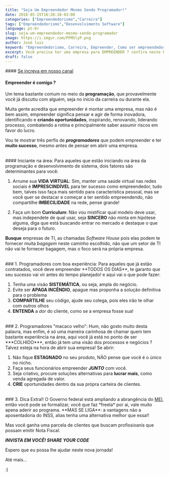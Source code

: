 ```yaml
---
title: "Seja Um Empreendedor Mesmo Sendo Programador!"
date: 2018-05-25T16:28:18-03:00
categories: ["Empreendedorismo","Carreira"]
tags: ["Empreendedorismo","Desenvolvimento Software"]
language: pt-br
slug: seja-um-empreendedor-mesmo-sendo-programador
image: https://i.imgur.com/PFM5lyP.png
author: José luiz
keyword: "Empreendedorismo, Carreira, Empreender, Como ser empreendedor"
excerpt: Você precisa ter uma empresa para EMPREENDER ? confira neste POST que você pode empreender antes mesmo do CNPJ.
draft: false
---
```



 <!-- {{< youtube mqCR_s9jjXM >}} -->
 <img src="https://i.imgur.com/PFM5lyP.png" class="img-fluid" alt="">

<br>
#### <a href="https://www.youtube.com/user/thetvisco?sub_confirmation=1" target="_blank">Se increva em nosso canal</a>
<br>

#### Empreender é comigo ?
Um tema bastante comum no meio da **programação**, que provavelmente você já discutiu com alguém, seja no inicio da carreira ou durante ela.

Muita gente acredita que empreender é montar uma empresa, mas não é bem assim, empreender significa pensar e agir de forma inovadora, identificando e **criando oportunidades**, inspirando, renovando, liderando processo, combatendo a rotina e principalmente saber assumir riscos em favor do lucro.

Vou te mostrar três perfis de ***programadores*** que podem empreender e ter **muito sucesso**, mesmo antes de pensar em abrir uma empresa.

<Br>
#### Iniciante na área: 
Para aqueles que estão iniciando na área da programação e desenvolvimento de sistema, dois fatores são determinantes para você:

1. Arrume sua **VIDA VIRTUAL**: Sim, manter uma saúde virtual nas redes sociais é **IMPRESCINDÍVEL** para ter sucesso como empreendedor, tudo bem, talves isso faça mais sentido para característica pessoal, mas se você quer 
se destacar e começar a ter sentido empreendendo, não compartilhe **IMBECILIDADE** na rede, pense grande!

2. Faça um bom **Curriculum**: Não vou mistificar qual modelo deve usar, mas independete de qual usar, seja **SINCERO** não minta em hipótese alguma, diga que está buscando entrar no mercado e destaque o que deseja para o futuro. 

**Busque** empresas de TI, as chamadas *Software House* pois elas podem te fornecer muita *bagagem* neste caminho escolhido, não que um setor de TI não vai te fornecer bagagem, mas o foco será na própria empresa.


<Br>
### 1. Programadores com boa experiência: 
Para aqueles que já estão contratados, você deve empreender **TODOS OS DIAS**, te garanto que seu sucesso vai vir antes do tempo planejado! e aqui vai o que pode fazer:

1. Tenha uma visão **SISTEMÁTICA**, ou seja, ampla do negócio.
2. Evite ser **APAGA INCÊNDIO**, apague mas proponha a solução definitiva para o problema
3. **COMPARTILHE** seu código, ajude seu colega, pois eles irão te olhar com *outros* olhos
4. **ENTENDA** a *dor* do cliente, como se a empresa fosse sua!

<Br>
### 2. Programadores "macaco velho": 
Hum, não gosto muito desta palavra, mas enfim, é só uma maneira carinhosa de chamar quem tem bastante experiência na área, aqui você já está no ponto de ser ***COLHIDO***, então já tem uma visão dos processos e negócios ? Talvez esteja na hora de abrir sua empresa! Se abrir:

1. Não fique **ESTAGNADO** no seu produto, NÃO pense que você é o único no nicho.
2. Faça seus funcionários empreender ***JUNTO*** com você.
3. Seja criativo, procure soluções alternativas para **lucrar mais**, como venda agregada de valor.
4. **CRIE** oportunidades dentro da sua própra carteira de clientes.

<Br>
### 3. Dica Extra!!
O Governo federal está ampliando a abrangência do <a href="http://www.portaldoempreendedor.gov.br/" target="_blank">MEI</a>, então você pode se formalizar, você que faz *freela* por ai, vale muito apena aderir ao
programa. **MAS SE LIGA**: a vantagens não a aposentadoria do INSS, alias tenha uma alternativa melhor que essa!!

Mas você ganha uma parcela de clientes que buscam profissioanis que possam emitir Nota Fiscal.

***INVISTA EM VOCÊ! SHARE YOUR CODE***

Espero que eu possa lhe ajudar neste nova jornada!

Até mais...

:)